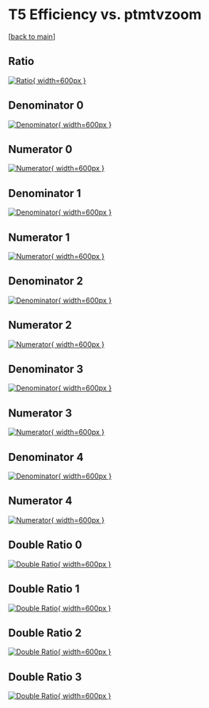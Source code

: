 # T5 Efficiency vs. ptmtvzoom

[[back to main](./)]



## Ratio

[![Ratio](../mtv/var/T5_xtr_13_-1_eff_ptmtvzoom.png){ width=600px }](../mtv/var/T5_xtr_13_-1_eff_ptmtvzoom.pdf)

## Denominator 0

[![Denominator](../mtv/den/T5_xtr_13_-1_eff_ptmtvzoom_den0.png){ width=600px }](../mtv/den/T5_xtr_13_-1_eff_ptmtvzoom_den0.pdf)

## Numerator 0

[![Numerator](../mtv/num/T5_xtr_13_-1_eff_ptmtvzoom_num0.png){ width=600px }](../mtv/num/T5_xtr_13_-1_eff_ptmtvzoom_num0.pdf)

## Denominator 1

[![Denominator](../mtv/den/T5_xtr_13_-1_eff_ptmtvzoom_den1.png){ width=600px }](../mtv/den/T5_xtr_13_-1_eff_ptmtvzoom_den1.pdf)

## Numerator 1

[![Numerator](../mtv/num/T5_xtr_13_-1_eff_ptmtvzoom_num1.png){ width=600px }](../mtv/num/T5_xtr_13_-1_eff_ptmtvzoom_num1.pdf)

## Denominator 2

[![Denominator](../mtv/den/T5_xtr_13_-1_eff_ptmtvzoom_den2.png){ width=600px }](../mtv/den/T5_xtr_13_-1_eff_ptmtvzoom_den2.pdf)

## Numerator 2

[![Numerator](../mtv/num/T5_xtr_13_-1_eff_ptmtvzoom_num2.png){ width=600px }](../mtv/num/T5_xtr_13_-1_eff_ptmtvzoom_num2.pdf)

## Denominator 3

[![Denominator](../mtv/den/T5_xtr_13_-1_eff_ptmtvzoom_den3.png){ width=600px }](../mtv/den/T5_xtr_13_-1_eff_ptmtvzoom_den3.pdf)

## Numerator 3

[![Numerator](../mtv/num/T5_xtr_13_-1_eff_ptmtvzoom_num3.png){ width=600px }](../mtv/num/T5_xtr_13_-1_eff_ptmtvzoom_num3.pdf)

## Denominator 4

[![Denominator](../mtv/den/T5_xtr_13_-1_eff_ptmtvzoom_den4.png){ width=600px }](../mtv/den/T5_xtr_13_-1_eff_ptmtvzoom_den4.pdf)

## Numerator 4

[![Numerator](../mtv/num/T5_xtr_13_-1_eff_ptmtvzoom_num4.png){ width=600px }](../mtv/num/T5_xtr_13_-1_eff_ptmtvzoom_num4.pdf)

## Double Ratio 0

[![Double Ratio](../mtv/ratio/T5_xtr_13_-1_eff_ptmtvzoom_ratio0.png){ width=600px }](../mtv/ratio/T5_xtr_13_-1_eff_ptmtvzoom_ratio0.pdf)

## Double Ratio 1

[![Double Ratio](../mtv/ratio/T5_xtr_13_-1_eff_ptmtvzoom_ratio1.png){ width=600px }](../mtv/ratio/T5_xtr_13_-1_eff_ptmtvzoom_ratio1.pdf)

## Double Ratio 2

[![Double Ratio](../mtv/ratio/T5_xtr_13_-1_eff_ptmtvzoom_ratio2.png){ width=600px }](../mtv/ratio/T5_xtr_13_-1_eff_ptmtvzoom_ratio2.pdf)

## Double Ratio 3

[![Double Ratio](../mtv/ratio/T5_xtr_13_-1_eff_ptmtvzoom_ratio3.png){ width=600px }](../mtv/ratio/T5_xtr_13_-1_eff_ptmtvzoom_ratio3.pdf)

